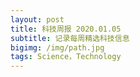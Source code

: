 ```yaml
---
layout: post
title: 科技周报 2020.01.05
subtitle: 记录每周精选科技信息
bigimg: /img/path.jpg
tags: Science，Technology
---
```

